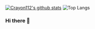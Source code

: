 [![Crayon112's github stats](https://github-readme-stats.vercel.app/api?username=Crayon112&show_icons=true)](https://github.com/Crayon112)  ![Top Langs](https://github-readme-stats.vercel.app/api/top-langs/?username=Crayon112)

### Hi there 👋

<!--
**Crayon112/Crayon112** is a ✨ _special_ ✨ repository because its `README.md` (this file) appears on your GitHub profile.

Here are some ideas to get you started:

- 🔭 I’m currently working on ...
- 🌱 I’m currently learning ...
- 👯 I’m looking to collaborate on ...
- 🤔 I’m looking for help with ...
- 💬 Ask me about ...
- 📫 How to reach me: ...
- 😄 Pronouns: ...
- ⚡ Fun fact: ...

![Top Langs](https://github-readme-stats.vercel.app/api/top-langs/?username=Crayon112&theme=buefy&layout=compact)
-->
